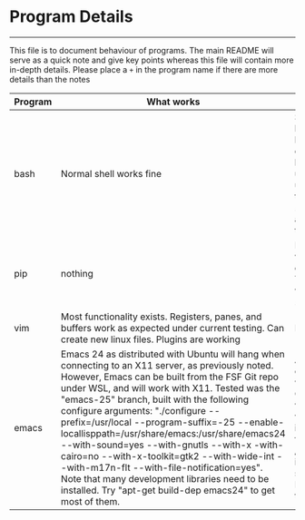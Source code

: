 # Program Details
------------------
This file is to document behaviour of programs. The main README will serve as a quick note and give key points
whereas this file will contain more in-depth details. 
Please place a `+` in the program name if there are more details than the notes

Program | What works | What doesnt
--------|------------|------------
bash | Normal shell works fine | Scripting has problems. When hitting backspace during a `read` command the key comes up as a ^(box with questionmark inside). This seems to be the response for any unknown unicode character. Scripting gives unusual in that running `sh script` treats echo differently than `chmod +x script; ./script`. Escape characters and variables do not properly work in the latter.
pip | nothing | Does not fully install **DO NOT** install with `--fix-missing`. This will create errors when upgrading through apt. The apt error reports back problems with `udev`, `systemd-services`, `libpam-systemd:amd64`, and `initramfs-tools`
vim | Most functionality exists. Registers, panes, and buffers work as expected under current testing. Can create new linux files. Plugins are working | Problems with colorshemes and fonts
emacs | Emacs 24 as distributed with Ubuntu will hang when connecting to an X11 server, as previously noted.  However, Emacs can be built from the FSF Git repo under WSL, and will work with X11.  Tested was the "emacs-25" branch, built with the following configure arguments: "./configure --prefix=/usr/local --program-suffix=-25 --enable-locallisppath=/usr/share/emacs:/usr/share/emacs24 --with-sound=yes --with-gnutls --with-x -with-cairo=no --with-x-toolkit=gtk2 --with-wide-int --with-m17n-flt --with-file-notification=yes".  Note that many development libraries need to be installed.  Try "apt-get build-dep emacs24" to get most of them. |  A build with the Gtk3 toolkit built and connected to X11, however the window failed to resize properly.  With Gtk2, everything seems to work so far with the exception of clipboard sharing with Windows 10.  This may be an issue with the X server.  Note: Emacs fails to build unless "echo 0 > /proc/sys/kernel/randomize_va_space" is run as root.  This is because address space randomization conflicts with the Emacs build process which "dumps" the executable to disk.
